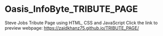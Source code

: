# Oasis_InfoByte_TRIBUTE_PAGE
 Steve Jobs Tribute Page using HTML, CSS and JavaScript
Click the link to preview webpage: https://zaidkhanz75.github.io/TRIBUTE_PAGE/
